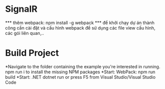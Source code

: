 # SignalR
*** thêm webpack: npm install -g webpack
*** để khởi chạy dự án thành công cần cài đặt và cấu hình webpack để sử dụng các file view cấu hình, các gói liên quan,..
# Build Project
*Navigate to the folder containing the example you're interested in running.
npm run i to install the missing NPM packages
*Start: WebPack: npm run build
*Start: .NET dotnet run or press F5 from Visual Studio/Visual Studio Code
